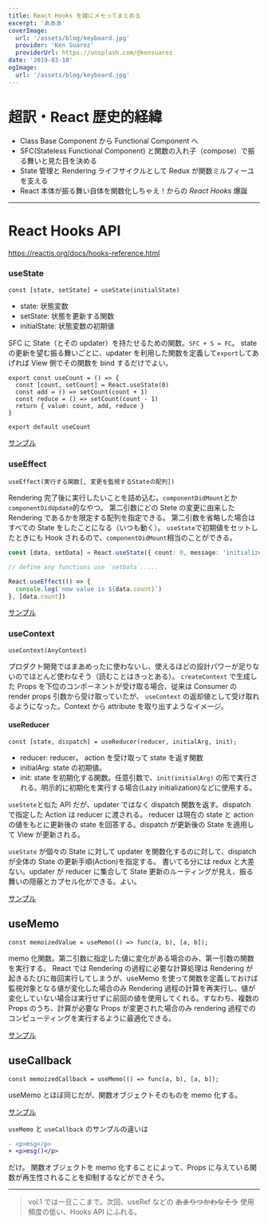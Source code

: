 ```yaml
---
title: React Hooks を雑にメモってまとめる
excerpt: 'あああ'
coverImage:
  url: '/assets/blog/keyboard.jpg'
  provider: 'Ken Suarez'
  providerUrl: https://unsplash.com/@kensuarez
date: '2019-03-10'
ogImage:
  url: '/assets/blog/keyboard.jpg'
---
```


# 超訳・React 歴史的経緯

- Class Base Component から Functional Component へ
- SFC(Stateless Functional Component) と関数の入れ子（compose）で振る舞いと見た目を決める
- State 管理と Rendering ライフサイクルとして Redux が関数ミルフィーユを支える
- React 本体が振る舞い自体を関数化しちゃえ！からの _React Hooks_ 爆誕

---

# React Hooks API

https://reactjs.org/docs/hooks-reference.html

### useState

`const [state, setState] = useState(initialState)`

- state: 状態変数
- setState: 状態を更新する関数
- initialState: 状態変数の初期値

SFC に State（とその updater）を持たせるための関数。`SFC + S = FC`。
state の更新を望む振る舞いごとに、updater を利用した関数を定義して`export`してあげれば View 側でその関数を bind するだけでよい。

```tsx
export const useCount = () => {
  const [count, setCount] = React.useState(0)
  const add = () => setCount(count + 1)
  const reduce = () => setCount(count - 1)
  return { value: count, add, reduce }
}

export default useCount
```

[サンプル](https://codesandbox.io/s/y3x70j1opx)

### useEffect

`useEffect(実行する関数[, 変更を監視するStateの配列])`

Rendering 完了後に実行したいことを詰め込む。`componentDidMount`とか`componentDidUpdate`的なやつ。
第二引数にどの Stete の変更に由来した Rendering であるかを限定する配列を指定できる。
第二引数を省略した場合はすべての State をしたことになる（いつも動く）。
`useState`で初期値をセットしたときにも Hook されるので、`componentDidMount`相当のことができる。

```typescript
const [data, setData] = React.useState({ count: 0, message: 'initialize' })

// define any functions use `setData`.....

React.useEffect(() => {
  console.log(`now value is ${data.count}`)
}, [data.count])
```

[サンプル](https://codesandbox.io/s/pmz0npz0lm)

### useContext

`useContext(AnyContext)`

プロダクト開発ではまあめったに使わないし、使えるほどの設計パワーが足りないのでほとんど使わなそう（読むことはきっとある）。
`createContext` で生成した Props を下位のコンポーネントが受け取る場合、従来は Consumer の render props 引数から受け取っていたが、
`useContext` の返却値として受け取れるようになった。Context から attribute を取り出すようなイメージ。

#### useReducer

`const [state, dispatch] = useReducer(reducer, initialArg, init);`

- reducer: reducer。 action を受け取って state を返す関数
- initialArg: state の初期値。
- init: state を初期化する関数。任意引数で、`init(initialArg)` の形で実行される。明示的に初期化を実行する場合(Lazy initialization)などに使用する。

`useStete`と似た API だが、updater ではなく dispatch 関数を返す。dispatch で指定した Action は reducer に渡される。
reducer は現在の state と action の値をもとに更新後の state を回答する。dispatch が更新後の State を適用して View が更新される。

`useState` が個々の State に対して updater を関数化するのに対して、dispatch が全体の State の更新手順(Action)を指定する。
書いてる分には redux と大差ない。updater が reducer に集合して State 更新のルーティングが見え、振る舞いの隠蔽とカプセル化ができる。よい。

[サンプル](https://codesandbox.io/s/y21wylyq1z)

## useMemo

`const memoizedValue = useMemo(() => func(a, b), [a, b]);`

memo 化関数。第二引数に指定した値に変化がある場合のみ、第一引数の関数を実行する。
React では Rendering の過程に必要な計算処理は Rendering が起きるたびに毎回実行してしまうが、useMemo を使って関数を定義しておけば監視対象となる値が変化した場合のみ Rendering 過程の計算を再実行し、値が変化していない場合は実行せずに前回の値を使用してくれる。すなわち、複数の Props のうち、計算が必要な Props が変更された場合のみ rendering 過程でのコンピューティングを実行するように最適化できる。

[サンプル](https://codesandbox.io/s/y0823mznqv)

## useCallback

`const memoizedCallback = useMemo(() => func(a, b), [a, b]);`

useMemo とほぼ同じだが、関数オブジェクトそのものを memo 化する。

[サンプル](https://codesandbox.io/s/mmj6547woy)

`useMemo` と `useCallback` のサンプルの違いは

```diff
- <p>msg</p>
+ <p>msg()</p>
```

だけ。
関数オブジェクトを memo 化することによって、Props に与えている関数が再生性されることを抑制するなどができそう。

---

> vol.1 では一旦ここまで。次回、useRef などの ~~あまりつかわなそう~~ 使用頻度の低い、Hooks API にふれる。
